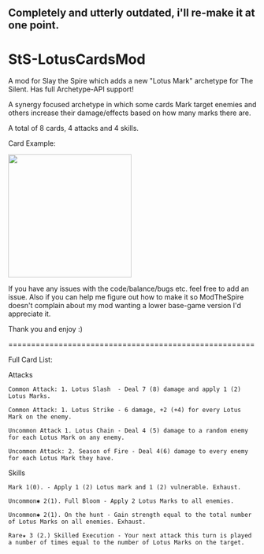 ## Completely and utterly outdated, i'll re-make it at one point.

# StS-LotusCardsMod
A mod for Slay the Spire which adds a new "Lotus Mark" archetype for The Silent.
Has full Archetype-API support!

A synergy focused archetype in which some cards Mark target enemies and others increase their damage/effects based on how many marks there are.

A total of 8 cards, 4 attacks and 4 skills.

Card Example:

<img src="https://i.imgur.com/RD50Gj5.png" width="250">


If you have any issues with the code/balance/bugs etc. feel free to add an issue.
Also if you can help me figure out how to make it so ModTheSpire doesn't complain about my mod wanting a lower base-game version I'd appreciate it.

Thank you and enjoy :)


======================================================

Full Card List:

Attacks

	Common Attack: 1. Lotus Slash  - Deal 7 (8) damage and apply 1 (2) Lotus Marks.
  
	Common Attack: 1. Lotus Strike - 6 damage, +2 (+4) for every Lotus Mark on the enemy.
	
	Uncommon Attack 1. Lotus Chain - Deal 4 (5) damage to a random enemy for each Lotus Mark on any enemy.

	Uncommon Attack: 2. Season of Fire - Deal 4(6) damage to every enemy for each Lotus Mark they have.

Skills

	Mark 1(0). - Apply 1 (2) Lotus mark and 1 (2) vulnerable. Exhaust.

	Uncommon✱ 2(1). Full Bloom - Apply 2 Lotus Marks to all enemies.
	
	Uncommon✱ 2(1). On the hunt - Gain strength equal to the total number of Lotus Marks on all enemies. Exhaust.

	Rare★ 3 (2.) Skilled Execution - Your next attack this turn is played a number of times equal to the number of Lotus Marks on the target.
